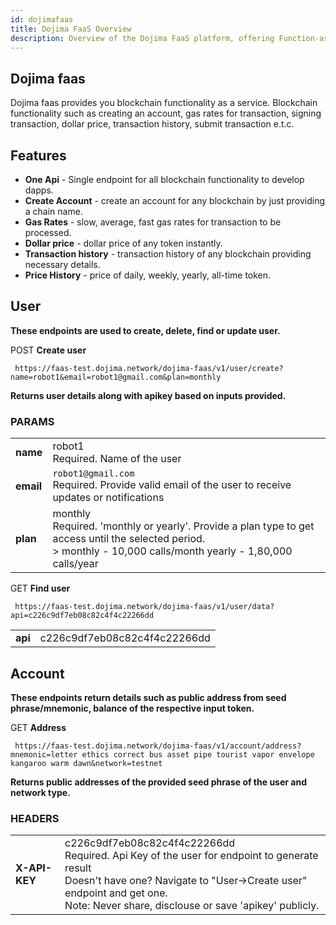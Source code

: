 ```yaml
---
id: dojimafaas
title: Dojima FaaS Overview
description: Overview of the Dojima FaaS platform, offering Function-as-a-Service for blockchain operations.
---
```


## Dojima faas


Dojima faas provides you blockchain functionality as a service. Blockchain functionality such as creating an account, gas rates for transaction, signing transaction, dollar price, transaction history, submit transaction e.t.c.

## Features

- **One Api** - Single endpoint for all blockchain functionality to develop dapps.
- **Create Account** - create an account for any blockchain by just providing a chain name.
- **Gas Rates** - slow, average, fast gas rates for transaction to be processed.
- **Dollar price** - dollar price of any token instantly.
- **Transaction history** - transaction history of any blockchain providing necessary details.
- **Price History** - price of daily, weekly, yearly, all-time token.

## User

**These endpoints are used to create, delete, find or update user.**



POST **Create user**

```
 https://faas-test.dojima.network/dojima-faas/v1/user/create?name=robot1&email=robot1@gmail.com&plan=monthly

```



**Returns user details along with apikey based on inputs provided.**



### PARAMS

|           |                                      |
|-----------|--------------------------------------|
|**name**   |robot1 <br/>Required. Name of the user|
|**email**  |`robot1@gmail.com` <br/> Required. Provide valid email of the user to receive updates or notifications |
| **plan**  | monthly<br/>  Required. 'monthly or yearly'. Provide a plan type to get access until the selected period. <br/> > monthly - 10,000 calls/month yearly - 1,80,000 calls/year |

GET **Find user**



```
 https://faas-test.dojima.network/dojima-faas/v1/user/data?api=c226c9df7eb08c82c4f4c22266dd

```

|           |                                      |
|-----------|--------------------------------------|
|**api**    |c226c9df7eb08c82c4f4c22266dd          |

## Account
**These endpoints return details such as public address from seed phrase/mnemonic, balance of the respective input token.**

GET **Address**

```
 https://faas-test.dojima.network/dojima-faas/v1/account/address?mnemonic=letter ethics correct bus asset pipe tourist vapor envelope kangaroo warm dawn&network=testnet
```

**Returns public addresses of the provided seed phrase of the user and network type.**

### HEADERS

|           |                                      |
|-----------|--------------------------------------|
|**X-API-KEY**    |c226c9df7eb08c82c4f4c22266dd <br/> Required. Api Key of the user for endpoint to generate result<br/> Doesn't have one? Navigate to "User->Create user" endpoint and get one. <br/>Note: Never share, disclouse or save 'apikey' publicly.         |


